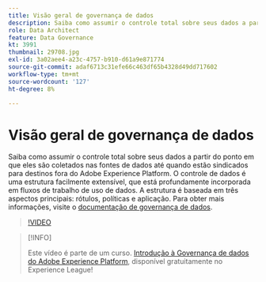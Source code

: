```yaml
---
title: Visão geral de governança de dados
description: Saiba como assumir o controle total sobre seus dados a partir do ponto em que eles são coletados nas fontes de dados até quando estão sindicados para destinos fora do Adobe Experience Platform.
role: Data Architect
feature: Data Governance
kt: 3991
thumbnail: 29708.jpg
exl-id: 3a02aee4-a23c-4757-b910-d61a9e871774
source-git-commit: adaf6713c31efe66c463df65b4328d49dd717602
workflow-type: tm+mt
source-wordcount: '127'
ht-degree: 8%

---
```


# Visão geral de governança de dados

Saiba como assumir o controle total sobre seus dados a partir do ponto em que eles são coletados nas fontes de dados até quando estão sindicados para destinos fora do Adobe Experience Platform. O controle de dados é uma estrutura facilmente extensível, que está profundamente incorporada em fluxos de trabalho de uso de dados. A estrutura é baseada em três aspectos principais: rótulos, políticas e aplicação. Para obter mais informações, visite o [documentação de governança de dados](https://experienceleague.adobe.com/docs/experience-platform/data-governance/home.html?lang=pt-BR).

>[!VIDEO](https://video.tv.adobe.com/v/29708?quality=12&learn=on)

>[!INFO]
>
> Este vídeo é parte de um curso. [Introdução à Governança de dados do Adobe Experience Platform](https://experienceleague.adobe.com/?recommended=ExperiencePlatform-D-1-2021.1.dgov.gs), disponível gratuitamente no Experience League!


